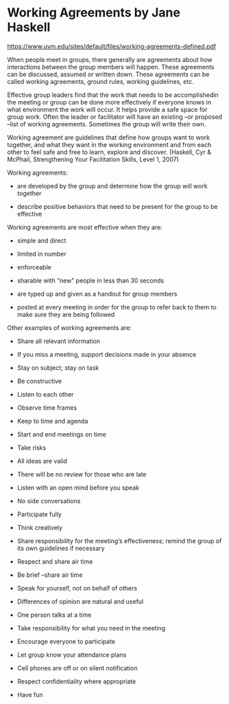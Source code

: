 # Working Agreements by Jane Haskell

https://www.uvm.edu/sites/default/files/working-agreements-defined.pdf

When people meet in groups, there generally are agreements about how
interactions between the group members will happen.  These agreements can be
discussed, assumed or written down.  These agreements can be called working
agreements, ground rules, working guidelines, etc.

Effective group leaders find that the work that needs to be accomplishedin the
meeting or group can be done more effectively if everyone knows in what
environment the work will occur.  It helps provide a safe space for group work.
Often the leader or facilitator will have an existing –or proposed –list of
working agreements.  Sometimes the group will write their own.

Working agreement are guidelines that define how groups want to work together,
and what they want in the working environment and from each other to feel safe
and free to learn, explore and discover. (Haskell, Cyr & McPhail, Strengthening
Your Facilitation Skills, Level 1, 2007)

Working agreements:

* are developed by the group and determine how the group will work together

* describe positive behaviors that need to be present for the group to be effective

Working agreements are most effective when they are:

* simple and direct

* limited in number

* enforceable

* sharable with “new” people in less than 30 seconds

* are typed up and given as a handout for group members

* posted at every meeting in order for the group to refer back to them to make sure they are being followed

Other examples of working agreements are:

* Share all relevant information

* If you miss a meeting, support decisions made in your absence

* Stay on subject; stay on task

* Be constructive

* Listen to each other

* Observe time frames

* Keep to time and agenda

* Start and end meetings on time

* Take risks

* All ideas are valid

* There will be no review for those who are late

* Listen with an open mind before you speak

* No side conversations

* Participate fully

* Think creatively

* Share responsibility for the meeting’s effectiveness; remind the group of its own guidelines if necessary

* Respect and share air time

* Be brief –share air time

* Speak for yourself, not on behalf of others

* Differences of opinion are natural and useful

* One person talks at a time

* Take responsibility for what you need in the meeting

* Encourage everyone to participate

* Let group know your attendance plans

* Cell phones are off or on silent notification

* Respect confidentiality where appropriate

* Have fun
